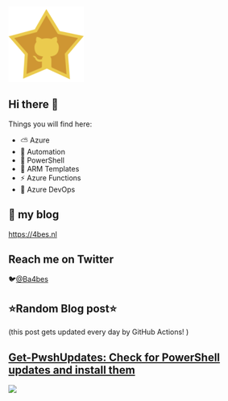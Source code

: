 ![Github Star](Assets/github-stars-logo_Color.png)

## Hi there 👋

Things you will find here:
- ⛅ Azure
- 🚗 Automation
- 🐚 PowerShell
- 💪 ARM Templates
- ⚡ Azure Functions
- 🚀 Azure DevOps


## 📝 my blog
<https://4bes.nl>

## Reach me on Twitter
🐦[@Ba4bes](https://twitter.com/Ba4bes)

<!---
- 🔭 I’m currently working on ...
- 🌱 I’m currently learning ...
- 👯 I’m looking to collaborate on ...
- 🤔 I’m looking for help with ...
- 💬 Ask me about ...
- 📫 How to reach me: ...
- 😄 Pronouns: ...
- ⚡ Fun fact: I have a standard poodle 🐩

-->

## ⭐Random Blog post⭐

(this post gets updated every day by GitHub Actions! )

<!-- Link -->
## [Get-PwshUpdates: Check for PowerShell updates and install them](https://4bes.nl/2019/06/30/get-pwshupdates-check-if-there-is-a-powershell-update-available-and-install-it/)

<a href="https://4bes.nl/2019/06/30/get-pwshupdates-check-if-there-is-a-powershell-update-available-and-install-it/"><img src="https://4bes.nl/wp-content/uploads/2019/06/get-pwshupdatetn.png" height="250px"></a>

